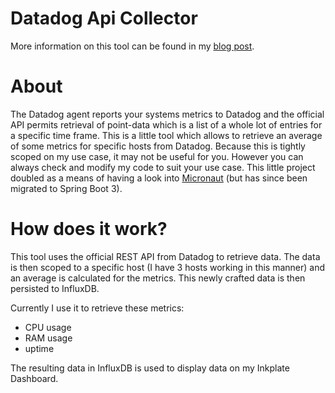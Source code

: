# Datadog Api Collector

More information on this tool can be found in my [blog post](https://itobey.dev/datadog-as-an-intermediary-for-gathering-metrics/).

# About

The Datadog agent reports your systems metrics to Datadog and the official API permits retrieval of point-data which is
a list of a whole lot of entries for a specific time frame. This is a little tool which allows to retrieve an average of
some metrics for specific hosts from Datadog. Because this is tightly scoped on my use case, it may not be useful for
you. However you can always check and modify my code to suit your use case. This little project doubled as a means of
having a look into [Micronaut](https://micronaut.io/) (but has since been migrated to Spring Boot 3).

# How does it work?

This tool uses the official REST API from Datadog to retrieve data. The data is then scoped to a specific host (I have 3
hosts working in this manner) and an average is calculated for the metrics. This newly crafted data is then persisted to
InfluxDB.

Currently I use it to retrieve these metrics:

- CPU usage
- RAM usage
- uptime

The resulting data in InfluxDB is used to display data on my Inkplate Dashboard.
